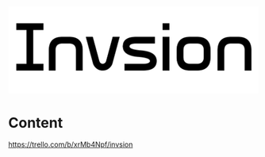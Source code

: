 ![Invsion Logo](https://github.com/eniciodehaas/Invsion/blob/master/Invsion.png)
# Content
https://trello.com/b/xrMb4Npf/invsion
